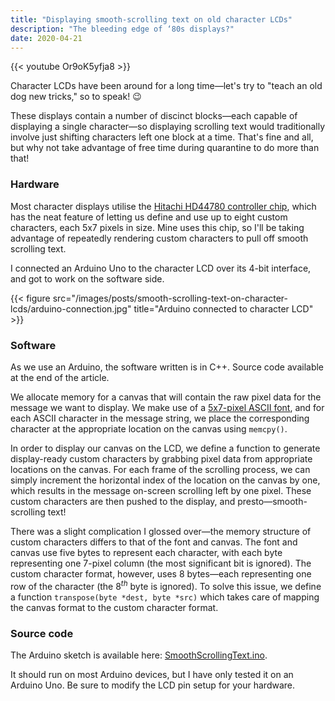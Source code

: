 ```yaml
---
title: "Displaying smooth-scrolling text on old character LCDs"
description: "The bleeding edge of ‘80s displays?"
date: 2020-04-21
---
```


{{< youtube Or9oK5yfja8 >}}

Character LCDs have been around for a long time—let's try to "teach an old dog new tricks," so to speak! 😉

These displays contain a number of discinct blocks—each capable of displaying a single character—so displaying
scrolling text would traditionally involve just shifting characters left one block at a time.
That's fine and all, but why not take advantage of free time during quarantine to do more than that!

### Hardware
Most character displays utilise the [Hitachi HD44780 controller chip](https://en.wikipedia.org/wiki/Hitachi_HD44780_LCD_controller),
which has the neat feature of letting us define and use up to eight custom characters, each 5x7 pixels in size.
Mine uses this chip, so I'll be taking advantage of repeatedly rendering custom characters to pull off smooth scrolling text.

I connected an Arduino Uno to the character LCD over its 4-bit interface, and got to work on the software side.

{{< figure src="/images/posts/smooth-scrolling-text-on-character-lcds/arduino-connection.jpg" title="Arduino connected to character LCD" >}}

### Software
As we use an Arduino, the software written is in C++. Source code available at the end of the article.

We allocate memory for a canvas that will contain the raw pixel data for the message we want to display. We make use of a
[5x7-pixel ASCII font](https://github.com/Ameba8195/Arduino/blob/master/hardware_v2/cores/arduino/font5x7.h), and for each ASCII character
in the message string, we place the corresponding character at the appropriate location on the canvas using `memcpy()`.

In order to display our canvas on the LCD, we define a function to generate display-ready custom characters by grabbing pixel data from appropriate locations on
the canvas. For each frame of the scrolling process, we can simply increment the horizontal index of the location on the canvas by one, which results
in the message on-screen scrolling left by one pixel. These custom characters are then pushed to the display, and presto—smooth-scrolling text!

There was a slight complication I glossed over—the memory structure of custom characters differs to that of the font and canvas. The font and canvas use five
bytes to represent each character, with each byte representing one 7-pixel column (the most significant bit is ignored). The custom character format,
however, uses 8 bytes—each representing one row of the character (the 8<sup>*th*</sup> byte is ignored). To solve this issue, we define a function `transpose(byte *dest, byte *src)`
which takes care of mapping the canvas format to the custom character format.

### Source code
The Arduino sketch is available here: [SmoothScrollingText.ino](/files/posts/smooth-scrolling-text-on-character-lcds/SmoothScrollingText.ino).

It should run on most Arduino devices, but I have only tested it on an Arduino Uno. Be sure to modify the LCD pin setup for your hardware.

